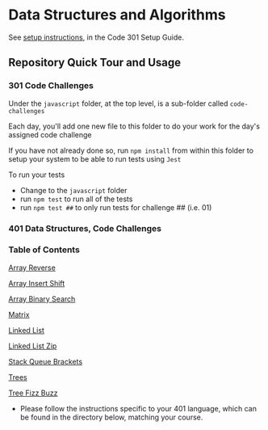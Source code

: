 # Data Structures and Algorithms

See [setup instructions](https://codefellows.github.io/setup-guide/code-301/2-code-challenges), in the Code 301 Setup Guide.

## Repository Quick Tour and Usage

### 301 Code Challenges

Under the `javascript` folder, at the top level, is a sub-folder called `code-challenges`

Each day, you'll add one new file to this folder to do your work for the day's assigned code challenge

If you have not already done so, run `npm install` from within this folder to setup your system to be able to run tests using `Jest`

To run your tests

- Change to the `javascript` folder
- run `npm test` to run all of the tests
- run `npm test ##` to only run tests for challenge ## (i.e. 01)

### 401 Data Structures, Code Challenges

### Table of Contents

[Array Reverse](python/docs/array_reverse/README.md)

[Array Insert Shift](python/docs/array_insert_shift/README.md)

[Array Binary Search](python/docs/array_binary_search/README.md)

[Matrix](python/docs/matrix/README.md)

[Linked List](python\docs\linked-list-implementation\README.md)

[Linked List Zip](python/docs/linked_list_zip/README.md)

[Stack Queue Brackets](python\docs\stack_queue_brackets\README.md)

[Trees](python\docs\trees\README.md)

[Tree Fizz Buzz](python\docs\tree_fizz_buzz\README.md)

- Please follow the instructions specific to your 401 language, which can be found in the directory below, matching your course.

